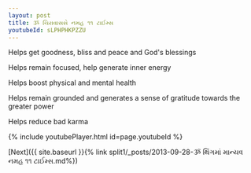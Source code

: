 ```yaml
---
layout: post
title: ૐ ચિરાવાસસે નમહ ૧૧ ટાઈમ્સ
youtubeId: sLPHPHKPZZU
---
```

 
 
Helps get goodness, bliss and peace and God's blessings
 
Helps remain focused, help generate inner energy 
 
Helps boost physical and mental health 
 
Helps remain grounded and generates a sense of gratitude towards the greater power 
 
Helps reduce bad karma
 
 
 
 


{% include youtubePlayer.html id=page.youtubeId %}
 
[Next]({{ site.baseurl }}{% link  split1/_posts/2013-09-28-ૐ થિંગમાં માન્યવ નમહ ૧૧ ટાઈમ્સ.md%})
 
